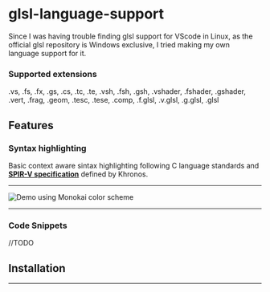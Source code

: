 # glsl-language-support

Since I was having trouble finding glsl support for VScode in Linux, as the official glsl repository is Windows exclusive, I tried making my own language support for it.

### Supported extensions

.vs, .fs, .fx, .gs, .cs, .tc, .te, .vsh, .fsh, .gsh, .vshader, .fshader, .gshader, .vert, .frag, .geom, .tesc, .tese, .comp, .f.glsl, .v.glsl, .g.glsl, .glsl

## Features

### Syntax highlighting
Basic context aware sintax highlighting following C language standards and **[SPIR-V specification](https://www.khronos.org/registry/SPIR-V/specs/unified1/SPIRV.html)** defined by Khronos.

-----------------------------------------------------------------------------------------------------------


![Demo using Monokai color scheme](https://i.ibb.co/XLbV7qj/Monokai-Demo.png)

-----------------------------------------------------------------------------------------------------------

### Code Snippets
//TODO

## Installation




-----------------------------------------------------------------------------------------------------------
